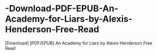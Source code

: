 # -Download-PDF-EPUB-An-Academy-for-Liars-by-Alexis-Henderson-Free-Read
[Download] [PDF/EPUB] An Academy for Liars by Alexis Henderson Free Read
